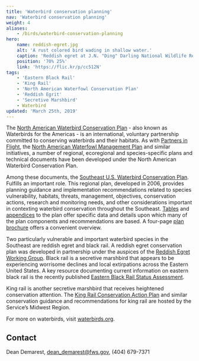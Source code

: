 ```yaml
---
title: 'Waterbird conservation planning'
nav: 'Waterbird conservation planning'
weight: 4
aliases:
    - /birds/waterbird-conservation-planning
hero:
    name: reddish-egret.jpg
    alt: 'A rust colored bird wading in shallow water.'
    caption: 'Reddish egret at J.N. "Ding" Darling National Wildlife Refuge. Photo by USFWS.'
    position: '70% 25%'
    link: 'https://flic.kr/p/cc512N'
tags:
    - 'Eastern Black Rail'
    - 'King Rail'
    - 'North American Waterfowl Conservation Plan'
    - 'Reddish Egrit'
    - 'Secretive Marshbird'
    - Waterbird
updated: 'March 25th, 2019'
---
```


The [North American Waterbird Conservation Plan](https://www.fws.gov/birds/management/bird-management-plans/waterbird-conservation-for-the-americas.php) - also known as Waterbirds for the Americas - is an international, voluntary partnership committed to conserving waterbirds and their habitats. As with [Partners in Flight](https://www.partnersinflight.org/), the [North American Waterfowl Management Plan](https://nawmp.org) and similar initiatives, a number of regional, ecoregional and species-specific plans and technical documents have been developed under the North American Waterbird Conservation Plan.

Among these documents, the [Southeast U.S. Waterbird Conservation Plan](/pdf/plan/southeast-united-states-waterbird-conservation-plan.pdf). Fulfills an important role. This regional plan, developed in 2006, provides planning guidance and implementation recommendations related to species vulnerability, habitats, threats, management, objectives, conservation actions, research and monitoring needs, and other considerations important in contexting waterbird conservation throughout the Southeast. [Tables](/pdf/plan/southeast-united-states-waterbird-conservation-plan-species-priorities.pdf) and [appendices](/pdf/plan/southeast-united-states-waterbird-conservation-plan-appendices.pdf) to the plan offer specific data and details upon which many of the plan components and recommendations are based. A four-page [plan brochure](/pdf/fact-sheet/southeast-united-states-waterbird-conservation-plan.pdf) offers a convenient overview.

Two particularly vulnerable and important waterbird species in the Southeast are reddish egret and black rail. A reddish egret conservation plan was developed in partnership under the auspices of the [Reddish Egret Working Group](http://reddishegret.org/wp/). Black rail is a secretive marshbird that appears to be experiencing worrisome declines and local extirpations across the Eastern United States. A key resource documenting current information on eastern black rail is the recently published [Eastern Black Rail Status Assessment](https://rcngrants.org/sites/default/files/final_reports/RCN%202011-1%20CCBTR-16-09_Eastern%20Black%20Rail%20Status%20Assessment_final.pdf).

King rail is another secretive marshbird that receives heightened conservation attention. The [King Rail Conservation Action Plan](https://www.fws.gov/midwest/midwestbird/focalspecies/) and similar conservation guidance and recommendations for king rail are hosted by the Service’s Midwest Region.

For more on waterbirds, visit [waterbirds.org](https://waterbirds.org).

## Contact

Dean Demarest, [dean_demarest@fws.gov](mailto:dean_demarest@fws.gov), (404) 679-7371
